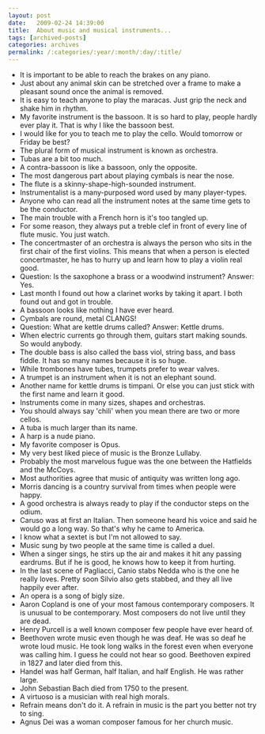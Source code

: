```yaml
---
layout: post
date:	2009-02-24 14:39:00
title:  About music and musical instruments...
tags: [archived-posts]
categories: archives
permalink: /:categories/:year/:month/:day/:title/
---
```

* It is important to be able to reach the brakes on any piano.
* Just about any animal skin can be stretched over a  frame to
   make a pleasant sound once the animal is removed.
* It is easy to teach anyone to play the maracas.  Just grip the
  neck and shake him in rhythm.
* My favorite instrument is the bassoon.  It is so hard to play,
  people hardly ever play it.  That is why I like the bassoon best.
* I would like for you to teach me to play the cello.    Would
   tomorrow or Friday be best?
* The plural form of musical instrument is known as orchestra.
* Tubas are a bit too much.
* A contra-bassoon is like a bassoon, only the opposite.
* The most dangerous part about playing cymbals is near the nose.
* The flute is a skinny-shape-high-sounded instrument.
* Instrumentalist is a many-purposed word used by many
  player-types.
* Anyone who can read all the instrument notes at the same time
   gets to be the conductor.
* The main trouble with a French horn is it's too tangled up.
* For some reason, they always put a treble clef in front of every
   line of flute music.  You just watch.
* The concertmaster of an orchestra is always the person who sits
  in the first chair of the first violins.  This means that when a
  person is elected concertmaster, he has to hurry up and learn
  how to play a violin real good.
* Question:  Is the saxophone a brass or a woodwind instrument?
  Answer:  Yes.
* Last month I found out how a clarinet works by taking it apart. 
   I both found out and got in trouble.
* A bassoon looks like nothing I have ever heard.
* Cymbals are round, metal CLANGS!
* Question:  What are kettle drums called?
  Answer:  Kettle drums.
* When electric currents go through them, guitars start making
  sounds.  So would anybody.
* The double bass is also called the bass viol, string bass, and
   bass fiddle.  It has so many names because it is so huge.
* While trombones have tubes, trumpets prefer to wear valves.
* A trumpet is an instrument when it is not an elephant sound.
* Another name for kettle drums is timpani.  Or else you can just
   stick with the first name and learn it good.
* Instruments come in many sizes, shapes and orchestras.
* You should always say 'chili' when you mean there are two or
  more cellos.
* A tuba is much larger than its name.
* A harp is a nude piano.
* My favorite composer is Opus.
* My very best liked piece of music is the Bronze Lullaby.
* Probably the most marvelous fugue was the one between the
  Hatfields and the McCoys.
* Most authorities agree that music of antiquity was written long
  ago.
* Morris dancing is a country survival from times when people
   were happy.
* A good orchestra is always ready to play if the conductor steps
  on the odium.
* Caruso was at first an Italian.  Then someone heard his voice
  and said he would go a long way.  So that's why he came to
  America.
* I know what a sextet is but I'm not allowed to say.
* Music sung by two people at the same time is called a duel.
* When a singer sings, he stirs up the air and makes it hit any
  passing eardrums.  But if he is good, he knows how to keep it
  from hurting.
* In the last scene of Pagliacci, Canio stabs Nedda who is the one
  he really loves.  Pretty soon Silvio also gets stabbed, and they all
  live happily ever after.
* An opera is a song of bigly size.
* Aaron Copland is one of your most famous contemporary
  composers.  It is unusual to be contemporary.  Most
  composers do not live until they are dead.
* Henry Purcell is a well known composer few people have ever
  heard of.
* Beethoven wrote music even though he was deaf.  He was so
  deaf he wrote loud music.  He took long walks in the forest even
  when everyone was calling him.  I guess he could not hear so
  good.  Beethoven expired in 1827 and later died from this.
* Handel was half German, half Italian, and half English.   He was
  rather large.
* John Sebastian Bach died from 1750 to the present.
* A virtuoso is a musician with real high morals.
* Refrain means don't do it.  A refrain in music is the part you
  better not try to sing.
* Agnus Dei was a woman composer famous for her church music.
